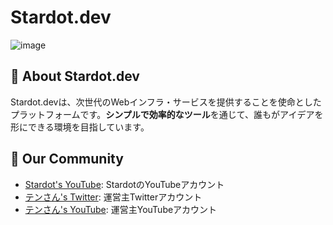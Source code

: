 # **Stardot.dev**
![image](https://raw.githubusercontent.com/Stardot-io/.github/refs/heads/main/profile/header_git.png)<br>

## 🌌 **About Stardot.dev**  
Stardot.devは、次世代のWebインフラ・サービスを提供することを使命としたプラットフォームです。**シンプルで効率的なツール**を通じて、誰もがアイデアを形にできる環境を目指しています。

## 🤝 Our Community
- [Stardot's YouTube](https://www.youtube.com/@stardot_dev): StardotのYouTubeアカウント
- [テンさん's Twitter](https://twitter.com/star_dot123): 運営主Twitterアカウント
- [テンさん's YouTube](https://www.youtube.com/@star_dot123): 運営主YouTubeアカウント
